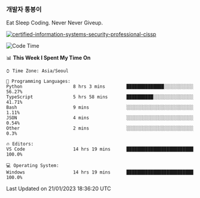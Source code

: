 ### 개발자 통붕이
Eat Sleep Coding.
Never Never Giveup.

[![certified-information-systems-security-professional-cissp](https://user-images.githubusercontent.com/44606727/157613689-acd84ec6-5f8f-4e79-89d9-a8d51f033634.png)](https://www.credly.com/badges/f394a010-85a0-450b-9136-8043af01d71c/public_url)

<!--START_SECTION:waka-->
![Code Time](http://img.shields.io/badge/Code%20Time-1%2C405%20hrs%2042%20mins-blue)

📊 **This Week I Spent My Time On** 

```text
⌚︎ Time Zone: Asia/Seoul

💬 Programming Languages: 
Python                   8 hrs 3 mins        ██████████████░░░░░░░░░░░   56.27% 
TypeScript               5 hrs 58 mins       ██████████░░░░░░░░░░░░░░░   41.71% 
Bash                     9 mins              ░░░░░░░░░░░░░░░░░░░░░░░░░   1.11% 
JSON                     4 mins              ░░░░░░░░░░░░░░░░░░░░░░░░░   0.54% 
Other                    2 mins              ░░░░░░░░░░░░░░░░░░░░░░░░░   0.3%

🔥 Editors: 
VS Code                  14 hrs 19 mins      █████████████████████████   100.0%

💻 Operating System: 
Windows                  14 hrs 19 mins      █████████████████████████   100.0%

```


 Last Updated on 21/01/2023 18:36:20 UTC
<!--END_SECTION:waka-->
